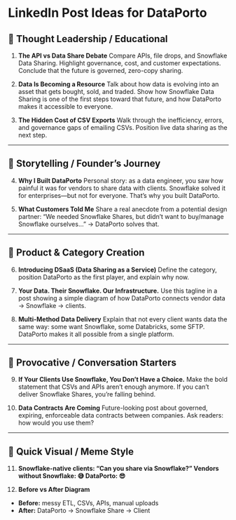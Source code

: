 # LinkedIn Post Ideas for DataPorto

## 🔹 Thought Leadership / Educational

1. **The API vs Data Share Debate**
   Compare APIs, file drops, and Snowflake Data Sharing. Highlight governance, cost, and customer expectations. Conclude that the future is governed, zero-copy sharing.

2. **Data Is Becoming a Resource**
   Talk about how data is evolving into an asset that gets bought, sold, and traded. Show how Snowflake Data Sharing is one of the first steps toward that future, and how DataPorto makes it accessible to everyone.

3. **The Hidden Cost of CSV Exports**
   Walk through the inefficiency, errors, and governance gaps of emailing CSVs. Position live data sharing as the next step.

---

## 🔹 Storytelling / Founder’s Journey

4. **Why I Built DataPorto**
   Personal story: as a data engineer, you saw how painful it was for vendors to share data with clients. Snowflake solved it for enterprises—but not for everyone. That’s why you built DataPorto.

5. **What Customers Told Me**
   Share a real anecdote from a potential design partner:
   “We needed Snowflake Shares, but didn’t want to buy/manage Snowflake ourselves…”
   → DataPorto solves that.

---

## 🔹 Product & Category Creation

6. **Introducing DSaaS (Data Sharing as a Service)**
   Define the category, position DataPorto as the first player, and explain why now.

7. **Your Data. Their Snowflake. Our Infrastructure.**
   Use this tagline in a post showing a simple diagram of how DataPorto connects vendor data → Snowflake → clients.

8. **Multi-Method Data Delivery**
   Explain that not every client wants data the same way: some want Snowflake, some Databricks, some SFTP. DataPorto makes it all possible from a single platform.

---

## 🔹 Provocative / Conversation Starters

9. **If Your Clients Use Snowflake, You Don’t Have a Choice.**
   Make the bold statement that CSVs and APIs aren’t enough anymore. If you can’t deliver Snowflake Shares, you’re falling behind.

10. **Data Contracts Are Coming**
    Future-looking post about governed, expiring, enforceable data contracts between companies.
    Ask readers: how would you use them?

---

## 🔹 Quick Visual / Meme Style

11. **Snowflake-native clients: “Can you share via Snowflake?”
    Vendors without Snowflake: 😅
    DataPorto: 😎**

12. **Before vs After Diagram**

- **Before:** messy ETL, CSVs, APIs, manual uploads
- **After:** DataPorto → Snowflake Share → Client

